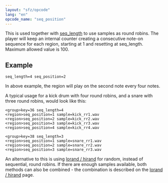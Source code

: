 ```yaml
---
layout: "sfz/opcode"
lang: "en"
opcode_name: "seq_position"
---
```

This is used together with [seq_length](/opcodes/seq_length) to use samples
as round robins. The player will keep an internal counter creating a consecutive
note-on sequence for each region, starting at 1 and resetting at seq_length.
Maximum allowed value is 100.

## Example

```
seq_length=4 seq_position=2
```

In above example, the region will play on the second note every four notes.

A typical usage for a kick drum with four round robins, and a snare with three
round robins, would look like this:

```
<group>key=36 seq_length=4
<region>seq_position=1 sample=kick_rr1.wav
<region>seq_position=2 sample=kick_rr2.wav
<region>seq_position=3 sample=kick_rr3.wav
<region>seq_position=4 sample=kick_rr4.wav

<group>key=38 seq_length=3
<region>seq_position=1 sample=snare_rr1.wav
<region>seq_position=2 sample=snare_rr2.wav
<region>seq_position=3 sample=snare_rr3.wav
```

An alternative to this is using [lorand / hirand](/opcodes/lorand) for
random, instead of sequential, round robins. If there are enough samples
available, both methods can also be combined - the combination is described on
the [lorand / hirand](/opcodes/lorand) page.
